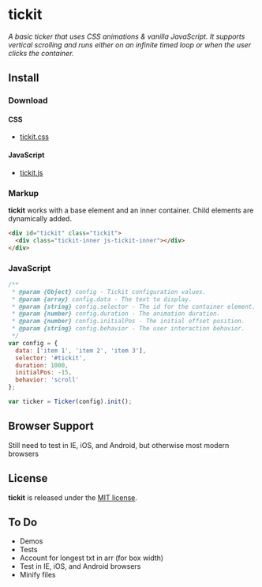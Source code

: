 # tickit

_A basic ticker that uses CSS animations & vanilla JavaScript. It supports vertical scrolling and runs either on an infinite timed loop or when the user clicks the container._

## Install

### Download

#### CSS

+ [tickit.css](https://github.com/jonchretien/tickit/blob/master/dist/css/tickit.css)

#### JavaScript

+ [tickit.js](https://github.com/jonchretien/tickit/blob/master/dist/js/tickit.js) 

### Markup

**tickit** works with a base element and an inner container. Child elements are dynamically added.

``` html
<div id="tickit" class="tickit">
  <div class="tickit-inner js-tickit-inner"></div>
</div>
```

### JavaScript

``` js
/**
 * @param {Object} config - Tickit configuration values.
 * @param {array} config.data - The text to display.
 * @param {string} config.selector - The id for the container element.
 * @param {number} config.duration - The animation duration.
 * @param {number} config.initialPos - The initial offset position.
 * @param {string} config.behavior - The user interaction behavior.
 */
var config = {
  data: ['item 1', 'item 2', 'item 3'],
  selector: '#tickit',
  duration: 1000,
  initialPos: -15,
  behavior: 'scroll'
};

var ticker = Ticker(config).init();
```

## Browser Support

Still need to test in IE, iOS, and Android, but otherwise most modern browsers

## License

**tickit** is released under the [MIT license](https://github.com/jonchretien/tickit/blob/master/LICENSE.txt).

## To Do

+ Demos
+ Tests
+ Account for longest txt in arr (for box width)
+ Test in IE, iOS, and Android browsers
+ Minify files
